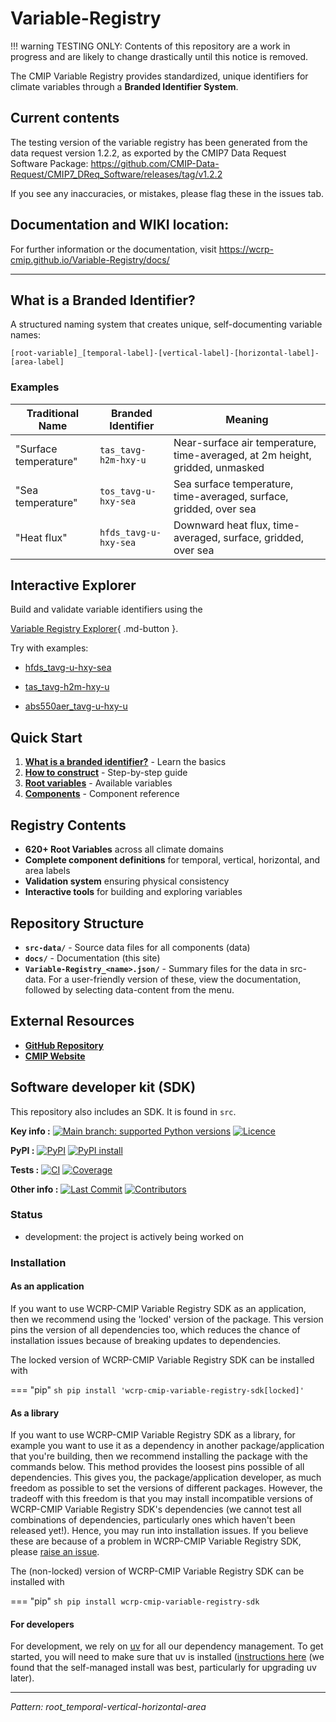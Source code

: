 # Variable-Registry
!!! warning TESTING ONLY: 
    Contents of this repository are a work in progress and are likely to change drastically until this notice is removed. 

The CMIP Variable Registry provides standardized, unique identifiers for climate variables through a **Branded Identifier System**.


## Current contents
The testing version of the variable registry has been generated from the data request version 1.2.2, as exported by the CMIP7 Data Request Software Package: https://github.com/CMIP-Data-Request/CMIP7_DReq_Software/releases/tag/v1.2.2

If you see any inaccuracies, or mistakes, please flag these in the issues tab. 

## Documentation and WIKI location:
For further information or the documentation, visit https://wcrp-cmip.github.io/Variable-Registry/docs/

--- 


## What is a Branded Identifier?

A structured naming system that creates unique, self-documenting variable names:

```
[root-variable]_[temporal-label]-[vertical-label]-[horizontal-label]-[area-label]
```

### Examples

| Traditional Name | Branded Identifier | Meaning |
|------------------|-------------------|---------|
| "Surface temperature" | `tas_tavg-h2m-hxy-u` | Near-surface air temperature, time-averaged, at 2m height, gridded, unmasked |
| "Sea temperature" | `tos_tavg-u-hxy-sea` | Sea surface temperature, time-averaged, surface, gridded, over sea |
| "Heat flux" | `hfds_tavg-u-hxy-sea` | Downward heat flux, time-averaged, surface, gridded, over sea |

## Interactive Explorer

Build and validate variable identifiers using the 

[Variable Registry Explorer](https://wcrp-cmip.github.io/Variable-Registry/docs/variable-builder.html){ .md-button }.



Try with examples:

- [hfds_tavg-u-hxy-sea](https://wcrp-cmip.github.io/Variable-Registry/docs/variable-builder.html?branding=hfds_tavg-u-hxy-sea)

- [tas_tavg-h2m-hxy-u](https://wcrp-cmip.github.io/Variable-Registry/docs/variable-builder.html?branding=tas_tavg-h2m-hxy-u)

- [abs550aer_tavg-u-hxy-u](https://wcrp-cmip.github.io/Variable-Registry/docs/variable-builder.html?branding=abs550aer_tavg-u-hxy-u)

## Quick Start

1. **[What is a branded identifier?](https://wcrp-cmip.github.io/Variable-Registry/docs/branded-identifier/01-what-is-branded-identifier/)** - Learn the basics
2. **[How to construct](https://wcrp-cmip.github.io/Variable-Registry/docs/branded-identifier/02_How%20to%20Construct/01_general_structure/)** - Step-by-step guide  
3. **[Root variables](https://wcrp-cmip.github.io/Variable-Registry/docs/branded-identifier/04_root-variables/01_what_is_a_root_variable/)** - Available variables
4. **[Components](https://wcrp-cmip.github.io/Variable-Registry/docs/branded-identifier/05_what_are_the_components/)** - Component reference

## Registry Contents

- **620+ Root Variables** across all climate domains
- **Complete component definitions** for temporal, vertical, horizontal, and area labels
- **Validation system** ensuring physical consistency
- **Interactive tools** for building and exploring variables

## Repository Structure

- **`src-data/`** - Source data files for all components (data)
- **`docs/`** - Documentation (this site) 
- **`Variable-Registry_<name>.json/`** - Summary files for the data in src-data. For a user-friendly version of these, view the documentation, followed by selecting data-content from the menu. 

## External Resources

- **[GitHub Repository](https://github.com/WCRP-CMIP/Variable-Registry)**
- **[CMIP Website](https://www.wcrp-cmip.org)**

## Software developer kit (SDK)

This repository also includes an SDK.
It is found in `src`.

**Key info :**
[![Main branch: supported Python versions](https://img.shields.io/python/required-version-toml?tomlFilePath=https%3A%2F%2Fraw.githubusercontent.com%2FWCRP-CMIP%2FVariable-Registry%2Fmain%2Fpyproject.toml)](https://github.com/WCRP-CMIP/Variable-Registry/blob/main/pyproject.toml)
[![Licence](https://img.shields.io/pypi/l/wcrp-cmip-variable-registry-sdk?label=licence)](https://github.com/WCRP-CMIP/Variable-Registry/blob/main/LICENCE)

**PyPI :**
[![PyPI](https://img.shields.io/pypi/v/wcrp-cmip-variable-registry-sdk.svg)](https://pypi.org/project/wcrp-cmip-variable-registry-sdk/)
[![PyPI install](https://github.com/WCRP-CMIP/Variable-Registry/actions/workflows/install-pypi.yaml/badge.svg?branch=main)](https://github.com/WCRP-CMIP/Variable-Registry/actions/workflows/install-pypi.yaml)

**Tests :**
[![CI](https://github.com/WCRP-CMIP/Variable-Registry/actions/workflows/ci.yaml/badge.svg?branch=main)](https://github.com/WCRP-CMIP/Variable-Registry/actions/workflows/ci.yaml)
[![Coverage](https://codecov.io/gh/WCRP-CMIP/Variable-Registry/branch/main/graph/badge.svg)](https://codecov.io/gh/WCRP-CMIP/Variable-Registry)

**Other info :**
[![Last Commit](https://img.shields.io/github/last-commit/WCRP-CMIP/Variable-Registry.svg)](https://github.com/WCRP-CMIP/Variable-Registry/commits/main)
[![Contributors](https://img.shields.io/github/contributors/WCRP-CMIP/Variable-Registry.svg)](https://github.com/WCRP-CMIP/Variable-Registry/graphs/contributors)

### Status

<!---

We recommend having a status line in your repo
to tell anyone who stumbles on your repository where you're up to.
Some suggested options:

- prototype: the project is just starting up and the code is all prototype
- development: the project is actively being worked on
- finished: the project has achieved what it wanted
  and is no longer being worked on, we won't reply to any issues
- dormant: the project is no longer worked on
  but we might come back to it,
  if you have questions, feel free to raise an issue
- abandoned: this project is no longer worked on
  and we won't reply to any issues
-->

- development: the project is actively being worked on

<!--- --8<-- [end:description] -->

### Installation

<!--- --8<-- [start:installation] -->
#### As an application

If you want to use WCRP-CMIP Variable Registry SDK as an application,
then we recommend using the 'locked' version of the package.
This version pins the version of all dependencies too,
which reduces the chance of installation issues
because of breaking updates to dependencies.

The locked version of WCRP-CMIP Variable Registry SDK can be installed with

=== "pip"
    ```sh
    pip install 'wcrp-cmip-variable-registry-sdk[locked]'
    ```

#### As a library

If you want to use WCRP-CMIP Variable Registry SDK as a library,
for example you want to use it
as a dependency in another package/application that you're building,
then we recommend installing the package with the commands below.
This method provides the loosest pins possible of all dependencies.
This gives you, the package/application developer,
as much freedom as possible to set the versions of different packages.
However, the tradeoff with this freedom is that you may install
incompatible versions of WCRP-CMIP Variable Registry SDK's dependencies
(we cannot test all combinations of dependencies,
particularly ones which haven't been released yet!).
Hence, you may run into installation issues.
If you believe these are because of a problem in WCRP-CMIP Variable Registry SDK,
please [raise an issue](https://github.com/WCRP-CMIP/Variable-Registry/issues).

The (non-locked) version of WCRP-CMIP Variable Registry SDK can be installed with

=== "pip"
    ```sh
    pip install wcrp-cmip-variable-registry-sdk
    ```

#### For developers

For development, we rely on [uv](https://docs.astral.sh/uv/)
for all our dependency management.
To get started, you will need to make sure that uv is installed
([instructions here](https://docs.astral.sh/uv/getting-started/installation/)
(we found that the self-managed install was best,
particularly for upgrading uv later).

<!--- --8<-- [end:installation] -->

---

*Pattern: root_temporal-vertical-horizontal-area*
